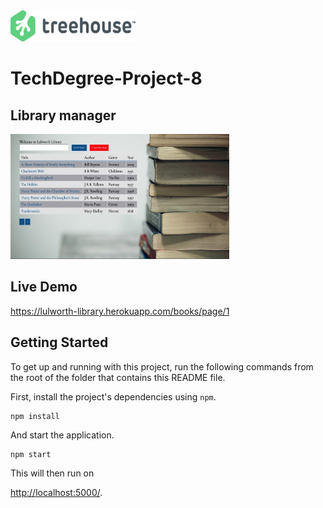 <img src='readme-images/treehouse.png' width='200' height='50' alt='treehouse logo'/>

# TechDegree-Project-8

## Library manager

<img src='readme-images/front.jpeg' width='350' height='200' alt='project preview'/>

## Live Demo

https://lulworth-library.herokuapp.com/books/page/1

## Getting Started

To get up and running with this project, run the following commands from the root of the folder that contains this README file.

First, install the project's dependencies using `npm`.

```
npm install
```

And start the application.

```
npm start
```

This will then run on 

[http://localhost:5000/](http://localhost:3000/).
